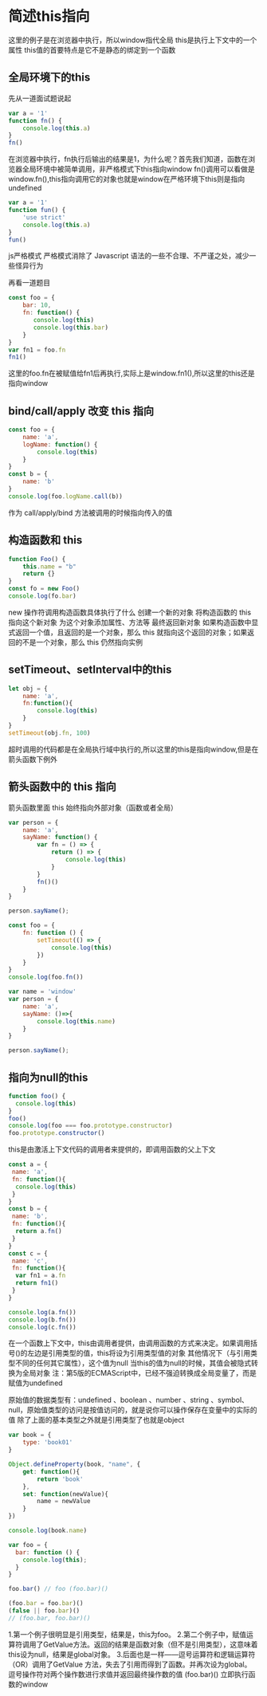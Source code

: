 # 简述this指向</br>

这里的例子是在浏览器中执行，所以window指代全局
this是执行上下文中的一个属性
this值的首要特点是它不是静态的绑定到一个函数

## 全局环境下的this</br>

先从一道面试题说起

``` javascript
var a = '1'
function fn() {
    console.log(this.a)
}
fn()
```

在浏览器中执行，fn执行后输出的结果是1，为什么呢？首先我们知道，函数在浏览器全局环境中被简单调用，非严格模式下this指向window
fn()调用可以看做是window.fn(),this指向调用它的对象也就是window在严格环境下this则是指向undefined

```javascript
var a = '1'
function fun() {
    'use strict'
    console.log(this.a)
}
fun()
```

js严格模式
严格模式消除了 Javascript 语法的一些不合理、不严谨之处，减少一些怪异行为

再看一道题目

```javascript
const foo = {
    bar: 10,
    fn: function() {
       console.log(this)
       console.log(this.bar)
    }
}
var fn1 = foo.fn
fn1()
```

这里的foo.fn在被赋值给fn1后再执行,实际上是window.fn1(),所以这里的this还是指向window

## bind/call/apply 改变 this 指向

```javascript
const foo = {
    name: 'a',
    logName: function() {
        console.log(this)
    }
}
const b = {
    name: 'b'
}
console.log(foo.logName.call(b))
```

作为 call/apply/bind 方法被调用的时候指向传入的值

## 构造函数和 this

```javascript
function Foo() {
    this.name = "b"
    return {}
}
const fo = new Foo()
console.log(fo.bar)


```

new 操作符调用构造函数具体执行了什么
创建一个新的对象
将构造函数的 this 指向这个新对象
为这个对象添加属性、方法等
最终返回新对象
如果构造函数中显式返回一个值，且返回的是一个对象，那么 this 就指向这个返回的对象；如果返回的不是一个对象，那么 this 仍然指向实例

## setTimeout、setInterval中的this

```javascript
let obj = {
    name: 'a',
    fn:function(){
        console.log(this)
    }
}
setTimeout(obj.fn, 100)
```

超时调用的代码都是在全局执行域中执行的,所以这里的this是指向window,但是在箭头函数下例外

## 箭头函数中的 this 指向

箭头函数里面 this 始终指向外部对象（函数或者全局）

```javascript
var person = {
    name: 'a',
    sayName: function() {
        var fn = () => {
            return () => {
                console.log(this)
            }
        }
        fn()()
    }
}

person.sayName();
```

```javascript
const foo = {
    fn: function () {
        setTimeout(() => {
            console.log(this)
        })
    }
}
console.log(foo.fn())
```

```javascript
var name = 'window'
var person = {
    name: 'a',
    sayName: ()=>{
        console.log(this.name)
    }
}

person.sayName();
```

## 指向为null的this</br>

```javascript
function foo() {
  console.log(this)
}
foo()
console.log(foo === foo.prototype.constructor)
foo.prototype.constructor()
```

this是由激活上下文代码的调用者来提供的，即调用函数的父上下文

```javascript
const a = {
 name: 'a',
 fn: function(){
  console.log(this)
 }
}
const b = {
 name: 'b',
 fn: function(){
  return a.fn()
 }
}
const c = {
 name: 'c',
 fn: function(){
  var fn1 = a.fn
  return fn1()
 }
}

console.log(a.fn())
console.log(b.fn())
console.log(c.fn())
```

在一个函数上下文中，this由调用者提供，由调用函数的方式来决定。如果调用括号()的左边是引用类型的值，this将设为引用类型值的对象
其他情况下（与引用类型不同的任何其它属性），这个值为null
当this的值为null的时候，其值会被隐式转换为全局对象
注：第5版的ECMAScript中，已经不强迫转换成全局变量了，而是赋值为undefined

原始值的数据类型有：undefined 、boolean 、number 、string 、symbol、null，原始值类型的访问是按值访问的，就是说你可以操作保存在变量中的实际的值
除了上面的基本类型之外就是引用类型了也就是object

```javascript
var book = {
    type: 'book01'
}

Object.defineProperty(book, "name", {
    get: function(){
        return 'book'
    },
    set: function(newValue){
        name = newValue
    }
})

console.log(book.name)
```

```javascript
var foo = {
  bar: function () {
    console.log(this);
  }
}

foo.bar() // foo (foo.bar)()

(foo.bar = foo.bar)()
(false || foo.bar)()
// (foo.bar, foo.bar)()
```

1.第一个例子很明显是引用类型，结果是，this为foo。
2.第二个例子中，赋值运算符调用了GetValue方法。返回的结果是函数对象（但不是引用类型），这意味着this设为null，结果是global对象。
3.后面也是一样——逗号运算符和逻辑运算符（OR）调用了GetValue 方法，失去了引用而得到了函数。并再次设为global。
逗号操作符对两个操作数进行求值并返回最终操作数的值
(foo.bar)() 立即执行函数的window
